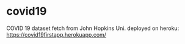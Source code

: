 # covid19
COVID 19 dataset fetch from John Hopkins Uni. deployed on heroku:
https://covid19firstapp.herokuapp.com/
